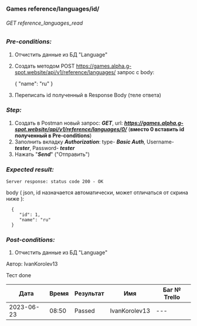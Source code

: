 ### Games reference/languages/id/ 
###### GET reference_languages_read

### *Pre-conditions:*
1. Отчистить данные из БД "Language"
2. Создать методом POST https://games.alpha.g-spot.website/api/v1/reference/languages/ запрос с body:


      {
         "name": "ru"
      }

3. Переписать id полученный в Response Body (теле ответа)

### *Step:*
1. Создать в Postman новый запрос: ***GET***, url: ***https://games.alpha.g-spot.website/api/v1/reference/languages/0/*** (**вместо 0 вставить id полученный в Pre-conditions**)
2. Заполнить вкладку ***Authorization***: type- ***Basic Auth***, Username- ***tester***, Password- ***tester***
3. Нажать "***Send***" ("Отправить")

### *Expected result:*
    Server response: status code 200 - OK

body ( json, id назначается автоматически, может отличаться от скрина ниже ):

      { 
         "id": 1,  
         "name": "ru" 
      }

### *Post-conditions:*
1. Отчистить данные из БД "Language"


Автор: IvanKorolev13

Тест done

| Дата       | Время | Результат | Имя | Баг № Trello |
|------------|-------| --- | --- | --- |
| 2023-06-23 | 08:50 | Passed | IvanKorolev13 | --- | 